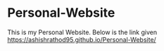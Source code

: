 # Personal-Website
This is my Personal Website. Below is the link given 
https://ashishrathod95.github.io/Personal-Website/
